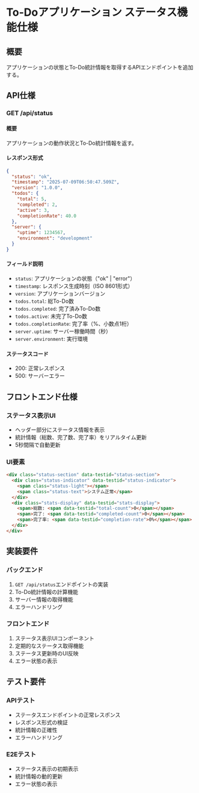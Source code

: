 # To-Doアプリケーション ステータス機能仕様

## 概要
アプリケーションの状態とTo-Do統計情報を取得するAPIエンドポイントを追加する。

## API仕様

### GET /api/status

#### 概要
アプリケーションの動作状況とTo-Do統計情報を返す。

#### レスポンス形式
```json
{
  "status": "ok",
  "timestamp": "2025-07-09T06:50:47.509Z",
  "version": "1.0.0",
  "todos": {
    "total": 5,
    "completed": 2,
    "active": 3,
    "completionRate": 40.0
  },
  "server": {
    "uptime": 1234567,
    "environment": "development"
  }
}
```

#### フィールド説明
- `status`: アプリケーションの状態（"ok" | "error"）
- `timestamp`: レスポンス生成時刻（ISO 8601形式）
- `version`: アプリケーションバージョン
- `todos.total`: 総To-Do数
- `todos.completed`: 完了済みTo-Do数
- `todos.active`: 未完了To-Do数
- `todos.completionRate`: 完了率（%、小数点1桁）
- `server.uptime`: サーバー稼働時間（秒）
- `server.environment`: 実行環境

#### ステータスコード
- 200: 正常レスポンス
- 500: サーバーエラー

## フロントエンド仕様

### ステータス表示UI
- ヘッダー部分にステータス情報を表示
- 統計情報（総数、完了数、完了率）をリアルタイム更新
- 5秒間隔で自動更新

### UI要素
```html
<div class="status-section" data-testid="status-section">
  <div class="status-indicator" data-testid="status-indicator">
    <span class="status-light"></span>
    <span class="status-text">システム正常</span>
  </div>
  <div class="stats-display" data-testid="stats-display">
    <span>総数: <span data-testid="total-count">0</span></span>
    <span>完了: <span data-testid="completed-count">0</span></span>
    <span>完了率: <span data-testid="completion-rate">0%</span></span>
  </div>
</div>
```

## 実装要件

### バックエンド
1. `GET /api/status`エンドポイントの実装
2. To-Do統計情報の計算機能
3. サーバー情報の取得機能
4. エラーハンドリング

### フロントエンド
1. ステータス表示UIコンポーネント
2. 定期的なステータス取得機能
3. ステータス更新時のUI反映
4. エラー状態の表示

## テスト要件

### APIテスト
- ステータスエンドポイントの正常レスポンス
- レスポンス形式の検証
- 統計情報の正確性
- エラーハンドリング

### E2Eテスト
- ステータス表示の初期表示
- 統計情報の動的更新
- エラー状態の表示
